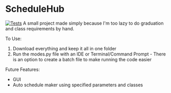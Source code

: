 # ScheduleHub
[![Tests](https://github.com/ethanc-ec/SlapThatLikeButton-TestingStarterProject/actions/workflows/tests.yml/badge.svg)](https://github.com/ethanc-ec/SlapThatLikeButton-TestingStarterProject/actions/workflows/tests.yml)
A small project made simply because I'm too lazy to do graduation and class requirements by hand.

To Use:
  1. Download everything and keep it all in one folder
  2. Run the modes.py file with an IDE or Terminal/Command Prompt
    - There is an option to create a batch file to make running the code easier
  
Future Features:
  - GUI
  - Auto schedule maker using specified parameters and classes
